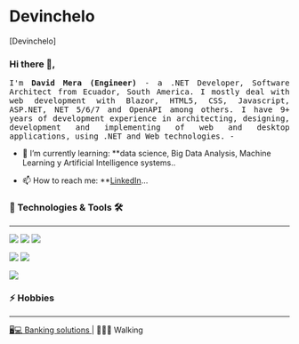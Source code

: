 # Devinchelo

<!-- <p>
  <a target="_blank" href="https://javiercanon.com">
    <img src="https://img.shields.io/badge/Website-javiercanon.com-informational?style=for-the-badge&logo=github&logoColor=white" />
  </a>
  <a target="_blank" href="https://twitter.com/JavierCanon">
    <img src="https://img.shields.io/badge/Twitter%20-%231DA1F2.svg?&style=for-the-badge&logo=Twitter&logoColor=white" />
  </a>
  <a target="_blank" href="mailto:javier@javiercanon.com">
    <img alt="Email" src="https://img.shields.io/badge/Email-0078D4.svg?&style=for-the-badge&logo=Microsoft-Outlook&logoColor=white" />
  </a>
  <a target="_blank" rel="nofollow" href="https://github.com/JavierCanon">
    <img align="right" src="https://gpvc.arturio.dev/JavierCanon?style=for-the-badge" alt="https://github.com/JavierCanon" />
  <a/>
</p> -->
  
<!-- ![Devinchelo](Javier-Canon-Top-Banner-1500x500.jpg) -->
[Devinchelo]

### Hi there 👋,
<p align="justify">
  <samp>I'm <b>David Mera (Engineer)</b> - a .NET Developer, Software Architect from Ecuador, South America. I mostly deal with web development with Blazor, HTML5, CSS, Javascript, ASP.NET, NET 5/6/7 and OpenAPI among others. I have 9+ years of development experience in architecting, designing,  development and implementing of web and desktop applications, using .NET and Web technologies. -

  </samp>
  <br/>
</p>

<!-- ![Space Invaders Machine](original-space-invaders-game-machine.gif) -->

<!-- - 🔭 [Blog](https://javiercanon.com/) -->
- 🌱 I’m currently learning: **data science, Big Data Analysis, Machine Learning y Artificial Intelligence systems..
<!-- - 👯 I’m looking to collaborate on: **[Game Mods](https://steamcommunity.com/id/acehart/myworkshopfiles/)... -->
<!-- - 🤔 I’m looking for help with: **[Wikipedia](https://es.wikipedia.org/wiki/Usuario:Acehart)... -->
<!-- - 💬 Ask me about: **[Life](https://www.javiercanon.com/p/acerca-de-javier-canon.html)... -->
- 📫 How to reach me: **[LinkedIn](https://www.linkedin.com/in/david-mera-4b57b8b5/)...
<!-- - ⚡ Fun fact:  [This is a simulation #1](https://www.youtube.com/watch?v=yGfTDcHJHSI) | [This is a simulation #2](https://www.youtube.com/watch?v=tlTKTTt47WE)... -->


### 🔧 Technologies & Tools 🛠

  ---

![](https://img.shields.io/badge/Editor-Visual_Studio-informational?logo=visual-studio&style=plastic)
![](https://img.shields.io/badge/Code-HTML5-informational?logo=html5&style=plastic)
![](https://img.shields.io/badge/Code-JavaScript-informational?logo=javascript&style=plastic)
<!-- ![](https://img.shields.io/badge/Cloud-AWS-informational?logo=amazonaws&style=plastic) -->
<!-- ![](https://img.shields.io/badge/Cloud-Azure-informational?logo=azure&style=plastic) -->
![](https://img.shields.io/badge/Code-csharp-informational?logo=c-sharp&style=plastic)
![](https://img.shields.io/badge/Code-Asp.Net-informational?logo=c-sharp&style=plastic)
<!-- ![](https://img.shields.io/badge/Code-tsql-informational?logo=tsql&style=plastic) -->
![](https://img.shields.io/badge/Microsoft-Sql-Server?logo=microsoft-sql-server&style=plastic)

<!-- <p align="center" align='right'>
  <a target="_blank" href="https://github.com/JavierCanon?tab=repositories&q=&type=&language=c%23">
    <img alt="CSharp" src="https://img.shields.io/badge/c%23%20-%23239120.svg?&style=for-the-badge&logo=c-sharp&logoColor=white" /> 
  </a>
  <img alt="NET" src="https://img.shields.io/badge/-.NET-5C2D91?style=for-the-badge&logo=%2ENET&logoColor=white" />
  <img alt="SQL" src="https://img.shields.io/badge/-SQL-4479A1?style=for-the-badge&logo=microsoft&logoColor=black&textColor=black" />
  <a target="_blank" href="https://github.com/JavierCanon?tab=repositories&q=&type=&language=html">
    <img alt="HTML5" src="https://img.shields.io/badge/html5%20-%23E34F26.svg?&style=for-the-badge&logo=html5&logoColor=white" />
  </a>
  <a target="_blank" href="https://github.com/JavierCanon?tab=repositories&q=&type=&language=css">
    <img alt="CSS3" src="https://img.shields.io/badge/css3%20-%231572B6.svg?&style=for-the-badge&logo=css3&logoColor=white" /> 
  </a>
  <a target="_blank" href="https://github.com/JavierCanon?tab=repositories&q=&type=&language=javascript">
    <img alt="JavaScript" src="https://img.shields.io/badge/javascript%20-%23323330.svg?&style=for-the-badge&logo=javascript&logoColor=%23F7DF1E" />
  </a>
  <img alt="VS" src="https://img.shields.io/badge/-VS-007ACC?style=for-the-badge&logo=visual-studio&logoColor=white" />
  <img alt="GIT" src="https://img.shields.io/badge/git%20-%23F05033.svg?&style=for-the-badge&logo=git&logoColor=white" /> 
  <img alt="GitHub" src="https://img.shields.io/badge/github%20-%23121011.svg?&style=for-the-badge&logo=github&logoColor=white" /> 
  
  <img alt="GitHub" src="https://img.shields.io/badge/azure-devops.svg?&style=for-the-badge&logo=microsoft&logoColor=white" /> 
  
</p> -->


### ⚡ Hobbies

  ---
<a href="https://steamcommunity.com/id/acehart" target="_blank">🖥💻 Banking solutions </a> | 🚶🏻‍♂️ Walking

<!-- ### 📈 Github Stats

  ---

  <img align="center" src="https://github-readme-stats.vercel.app/api/top-langs/?username=JavierCanon&hide=html&bg_color=031a1f&title_color=bdddff&text_color=44a7c4&icon_color=0e6b7f" />

  <img align="center" src="https://github-readme-stats.vercel.app/api?username=JavierCanon&show_icons=true&show_owner=true&line_height=27&count_private=true&include_all_commits=true&title_color=bdddff&text_color=1cd6ff&icon_color=ef8539&bg_color=031a1f" alt="Javier's GitHub Stats" />


---
Made with ❤️ by **[Javier Cañon](https://javiercanon.com)**. -->

